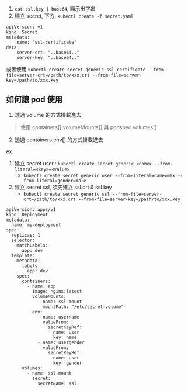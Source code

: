 1. `cat ssl.key | base64`, 顯示出字串
2. 建立 secret, 下方, `kubectl create -f secret.yaml`

```
apiVersion: v1
kind: Secret
metadata:
	name: "ssl-certificate"
data:
	server-crt: "..base64.."
	server-key: "..base64.."
```

或者使用 `kubectl create secret generic ssl-certificate --from-file=server-crt=/path/to/xxx.crt --from-file=server-key=/path/to/xxx.key`

## 如何讓 pod 使用
1. 透過 volume 的方式掛載進去
> 使用 containers[].volumeMounts[] 與 podspec.volumes[]

2. 透過 containers.env[] 的方式掛載進去 

ex: 

1. 建立 secret user : `kubectl create secret generic <name> --from-literal=<key>=<value>`
	- `kubectl create secret generic user --from-literal=name=max --from-literal=gender=male`
2. 建立 secret ssl, 須先建立 ssl.crt & ssl.key
	- `kubectl create secret generic ssl --from-file=server-crt=/path/to/xxx.crt --from-file=server-key=/path/to/xxx.key`

```
apiVersion: apps/v1
kind: Deployment
metadata:
  name: my-deployment
spec:
  replicas: 1
  selector:
    matchLabels:
      app: dev
  template:
    metadata:
      labels:
        app: dev
    spec:
      containers:
        - name: app
          image: nginx:latest
          volumeMounts:
            - name: ssl-mount
              mountPath: "/etc/secret-volume"
          env:
            - name: username
              valueFrom: 
                secretKeyRef:
                  name: user
                  key: name
            - name: usergender
              valueFrom: 
                secretKeyRef:
                  name: user
                  key: gender
      volumes:
        - name: ssl-mount
          secret:
            secretName: ssl
```


